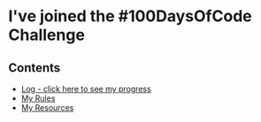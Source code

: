 # I've joined the #100DaysOfCode Challenge

## Contents
- [Log - click here to see my progress](Log.md)
- [My Rules](Rules.md)
- [My Resources](Resources.md)
